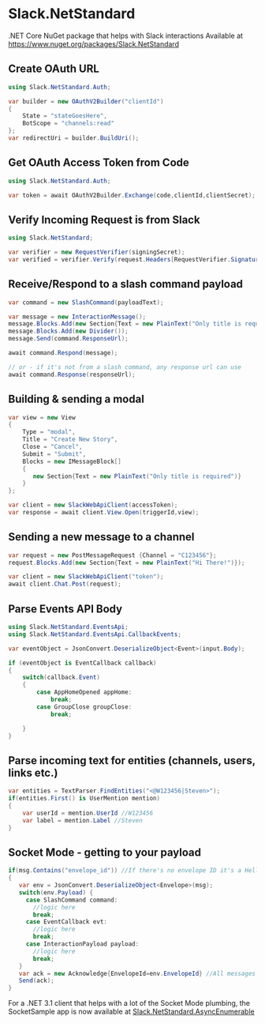# Slack.NetStandard
.NET Core NuGet package that helps with Slack interactions
Available at https://www.nuget.org/packages/Slack.NetStandard

## Create OAuth URL

```csharp
using Slack.NetStandard.Auth;

var builder = new OAuthV2Builder("clientId")
{
    State = "stateGoesHere", 
    BotScope = "channels:read"
};
var redirectUri = builder.BuildUri();
```

## Get OAuth Access Token from Code

```csharp
using Slack.NetStandard.Auth;

var token = await OAuthV2Builder.Exchange(code,clientId,clientSecret);
```


## Verify Incoming Request is from Slack

```csharp
using Slack.NetStandard;

var verifier = new RequestVerifier(signingSecret);
var verified = verifier.Verify(request.Headers[RequestVerifier.SignatureHeaderName], long.Parse(request.Headers[RequestVerifier.TimestampHeaderName]), request.Body);
```

## Receive/Respond to a slash command payload

```csharp
var command = new SlashCommand(payloadText);

var message = new InteractionMessage();
message.Blocks.Add(new Section{Text = new PlainText("Only title is required")});
message.Blocks.Add(new Divider());
message.Send(command.ResponseUrl);

await command.Respond(message);

// or - if it's not from a slash command, any response url can use
await command.Response(responseUrl);
```

## Building & sending a modal

```csharp
var view = new View
{
    Type = "modal",
    Title = "Create New Story",
    Close = "Cancel",
    Submit = "Submit",
    Blocks = new IMessageBlock[]
    {
       new Section{Text = new PlainText("Only title is required")}
    }
};

var client = new SlackWebApiClient(accessToken);
var response = await client.View.Open(triggerId,view);
```

## Sending a new message to a channel

```csharp
var request = new PostMessageRequest {Channel = "C123456"};
request.Blocks.Add(new Section{Text = new PlainText("Hi There!")});

var client = new SlackWebApiClient("token");
await client.Chat.Post(request);
```

## Parse Events API Body

```csharp
using Slack.NetStandard.EventsApi;
using Slack.NetStandard.EventsApi.CallbackEvents;

var eventObject = JsonConvert.DeserializeObject<Event>(input.Body);

if (eventObject is EventCallback callback)
{
    switch(callback.Event)
    {
        case AppHomeOpened appHome:
            break;
        case GroupClose groupClose:
            break;

    }
}
```

## Parse incoming text for entities (channels, users, links etc.)
```csharp
var entities = TextParser.FindEntities("<@W123456|Steven>");
if(entities.First() is UserMention mention)
{
    var userId = mention.UserId //W123456
    var label = mention.Label //Steven
}
```

## Socket Mode - getting to your payload
```csharp
if(msg.Contains("envelope_id")) //If there's no envelope ID it's a Hello or Disconnect object
{
   var env = JsonConvert.DeserializeObject<Envelope>(msg);
   switch(env.Payload) {
     case SlashCommand command:
       //logic here
       break;
     case EventCallback evt: 
       //logic here
       break;
     case InteractionPayload payload:
       //logic here
       break;
   }
   var ack = new Acknowledge{EnvelopeId=env.EnvelopeId} //All messages must be acknowledged within a few seconds
   Send(ack);
}
```
For a .NET 3.1 client that helps with a lot of the Socket Mode plumbing, the SocketSample app is now available at [Slack.NetStandard.AsyncEnumerable](https://www.nuget.org/packages/Slack.NetStandard.AsyncEnumerable)